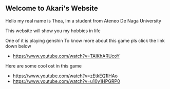 ## Welcome to Akari's Website
Hello my real name is Thea, Im a student from Ateneo De Naga University

This website will show you my hobbies in life

One of it is playing genshin
To know more about this game pls click the link down below
- https://www.youtube.com/watch?v=TAlKhARUcoY 

Here are some cool ost in this game
- https://www.youtube.com/watch?v=zEtkEQ1IHAo
- https://www.youtube.com/watch?v=u10y1HPGRP0
